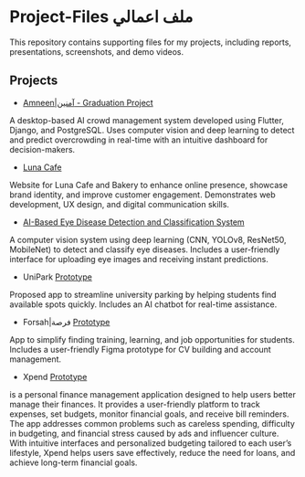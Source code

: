 # Project-Files ملف اعمالي

This repository contains supporting files for my projects, including reports, presentations, screenshots, and demo videos.

## Projects
- [Amneen|آمنين - Graduation Project](https://github.com/DareenAlsulami1/Project-Files/tree/main/Amneen)
  
A desktop-based AI crowd management system developed using Flutter, Django, and PostgreSQL. Uses computer vision and deep learning to detect and predict overcrowding in real-time with an intuitive dashboard for decision-makers.

- [Luna Cafe](https://github.com/DareenAlsulami1/Luna-cafe)
  
Website for Luna Cafe and Bakery to enhance online presence, showcase brand identity, and improve customer engagement. Demonstrates web development, UX design, and digital communication skills.

- [AI-Based Eye Disease Detection and Classification System](https://github.com/DareenAlsulami1/AI-Based-Eye-Disease-Detection-and-Classification-System)
  
A computer vision system using deep learning (CNN, YOLOv8, ResNet50, MobileNet) to detect and classify eye diseases. Includes a user-friendly interface for uploading eye images and receiving instant predictions.

- UniPark [Prototype](https://www.figma.com/proto/J4f2Rgs3WgzRU6R4WRiomF/try-1---uniPark-prototype?node-id=72-225&starting-point-node-id=72%3A225&t=uBwItzfCjHyvxAgs-1)
  
Proposed app to streamline university parking by helping students find available spots quickly. Includes an AI chatbot for real-time assistance.

- Forsah|فرصة [Prototype](https://www.figma.com/proto/JyHoUXXTmQWmhU192F1VwK/%25D9%2585%25D9%2586%25D8%25B5%25D8%25A9-%25D9%2581%25D8%25B1%25D8%25B5%25D8%25A9?type=design&node-id=13-254&t=1oRTYuYPlD2CpYtQ-1&scaling=scale-down&page-id=0:1)
  
App to simplify finding training, learning, and job opportunities for students. Includes a user-friendly Figma prototype for CV building and account management.

- Xpend [Prototype](https://www.figma.com/proto/EXtZ7bVBHsd9D16A4Cc8e0/Xpend?node-id=34-2158&t=0Mi0E1ho5PDBqrcq-1&scaling=scale-down&page-id=0%3A1&starting-point-node-id=34%3A2158)

is a personal finance management application designed to help users better manage their finances. It provides a user-friendly platform to track expenses, set budgets, monitor financial goals, and receive bill reminders. The app addresses common problems such as careless spending, difficulty in budgeting, and financial stress caused by ads and influencer culture. With intuitive interfaces and personalized budgeting tailored to each user’s lifestyle, Xpend helps users save effectively, reduce the need for loans, and achieve long-term financial goals.
